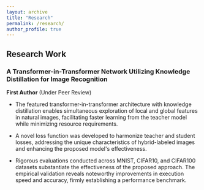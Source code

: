 ```yaml
---
layout: archive
title: "Research"
permalink: /research/
author_profile: true
---
```




## Research Work

### A Transformer-in-Transformer Network Utilizing Knowledge Distillation for Image Recognition
**First Author** (Under Peer Review)

* The featured transformer-in-transformer architecture with knowledge distillation enables simultaneous exploration of local and global features in natural images, facilitating faster learning from the teacher model while minimizing resource requirements.

* A novel loss function was developed to harmonize teacher and student losses, addressing the unique characteristics of hybrid-labeled images and enhancing the proposed model's effectiveness.

* Rigorous evaluations conducted across MNIST, CIFAR10, and CIFAR100 datasets substantiate the effectiveness of the proposed approach. The empirical validation reveals noteworthy improvements in execution speed and accuracy, firmly establishing a performance benchmark.
